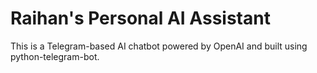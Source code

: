 # Raihan's Personal AI Assistant

This is a Telegram-based AI chatbot powered by OpenAI and built using python-telegram-bot.